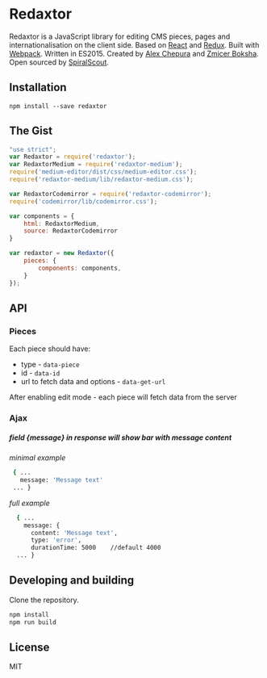 # Redaxtor
Redaxtor is a JavaScript library for editing CMS pieces, pages and internationalisation on the client side.
Based on [React](https://facebook.github.io/react/) and [Redux](http://redux.js.org/).
Built with [Webpack](https://webpack.github.io/).
Written in ES2015.
Created by [Alex Chepura](https://twitter.com/alexchepura) and [Zmicer Boksha](https://github.com/ZmicerBoksha).
Open sourced by [SpiralScout](http://spiralscout.com).

## Installation
```
npm install --save redaxtor
```

## The Gist
```js
"use strict";
var Redaxtor = require('redaxtor');
var RedaxtorMedium = require('redaxtor-medium');
require('medium-editor/dist/css/medium-editor.css');
require('redaxtor-medium/lib/redaxtor-medium.css');

var RedaxtorCodemirror = require('redaxtor-codemirror');
require('codemirror/lib/codemirror.css');

var components = {
    html: RedaxtorMedium,
    source: RedaxtorCodemirror
}

var redaxtor = new Redaxtor({
    pieces: {
        components: components,
    }
});
```

## API
### Pieces
Each piece should have:
* type - ```data-piece```
* id - ```data-id```
* url to fetch data and options - ```data-get-url```

After enabling edit mode - each piece will fetch data from the server
### Ajax
##### field {message} in response will show bar with message content
 *minimal example*
 ```bash
  { ...
    message: 'Message text'
  ... }
  ```

  *full example*
  ```bash
    { ...
      message: {
        content: 'Message text',
        type: 'error',
        durationTime: 5000    //default 4000
    ... }
   ```

## Developing and building
Clone the repository.
 ```bash
 npm install
 npm run build
 ```

## License
MIT